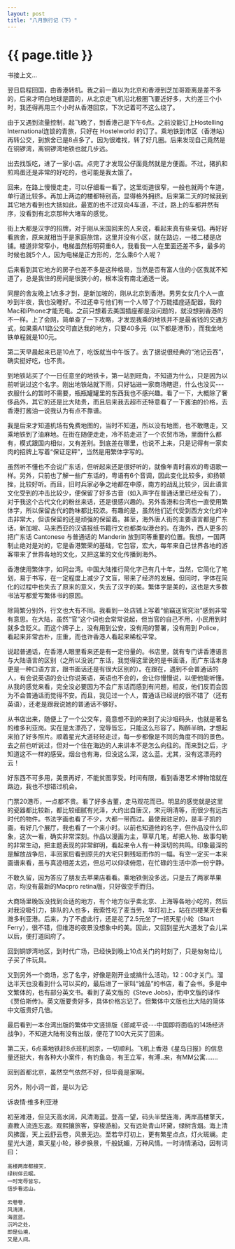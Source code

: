 ```yaml
---
layout: post
title: "八月旅行记（下）"
---
```


# {{ page.title }}

书接上文...

翌日启程回国，由香港转机。我之前一直以为北京和香港到芝加哥距离是差不多的，后来才明白地球是圆的，从北京走飞机沿北极圈飞要近好多，大约差三个小时，我还得再用三个小时从香港回京，下次记着可不这么绕了。

由于又遇到流量控制，起飞晚了，到香港己是下午6点。之前没能订上Hostelling International连锁的青旅，只好在 Hostelworld 的订了。乘地铁到市区（香港站）再转公交，到旅舍已是8点多了。因为很难找，转了好几圈。后来发现自己竟然是在铜锣湾，离铜锣湾地铁也就几步远。

出去找饭吃，进了一家小店。点完了才发现公仔面竟然就是方便面。不过，猪扒和煎鸡蛋还是非常的好吃的，也可能是我太饿了。

回来，在路上慢慢走走，可以仔细看一看了。这里街道很窄，一般也就两个车道，单行道比较多。再加上两边的楼都特别高，显得格外拥挤。后来第二天的时候我到其它地方看到也大抵如此，最宽的也不过双向4车道，不过，路上的车都井然有序，没看到有北京那种大堵车的感觉。

街上大都是汉字的招牌，对于刚从米国回来的人来说，看起来真有些亲切。再好好看旅舍，原来就相当于是家庭旅馆，这里并没有小区，就在路边，一楼二楼是店铺。楼道非常窄小，电梯虽然标明荷重6人，我看我一人在里面还差不多，最多的时候也就5个人，因为电梯是正方形的，怎么乘6个人呢？

后来看到其它地方的房子也差不多是这种格局，当然是否有富人住的小区我就不知道了，总是我住的房间是很狭小的，根本没有南北通透一说。

同屋的舍友晚上1点多才到，是新加坡的，刚从北京到香港。男男女女几个人一直吵到半夜，我也没睡好。不过还幸亏他们有一个人带了个万能插座适配器，我的Mac和iPhone才能充电。之前只想着去美国插座都是没问题的，就没想到香港的不一样。上了会网，简单查了一下攻略，才发现我乘的地铁并不是最省钱的交通方式，如果乘A11路公交可直达我的地方，只要40多元（以下都是港币），而我坐地铁单程就是100元。

第二天早晨起来已是10点了，吃饭就当中午饭了。去了据说很经典的“池记云吞”，确实挺好吃，也不贵。

到地铁站买了个一日任意坐的地铁卡，第一站到旺角，不知道为什么，只是因为以前听说过这个名字。刚出地铁站就下雨，只好钻进一家商场瞎逛，什么也没买---衣服什么的暂时不需要，瓶瓶罐罐里的东西我也不感兴趣。看了一下，大概除了奢侈品外，其它的还是比大陆贵，而且后来我去超市还特意看了一下酱油的价格，去香港打酱油一说我认为有点不靠谱。

我是后来才知道机场有免费地图的，当时不知道，所以没有地图，也不敢瞎走，又乘地铁到了油麻地。在街在随便走走，冷不防走进了一个农贸市场，里面什么都有，模式跟国内相似，又有差别。到底差在哪里，也说不上来，只是记得有一家卖肉的招牌上写着“保证足秤”，当然是用繁体字写的。

虽然听不懂也不会说广东话，但听起来还是很好听的，就像年青时喜欢的粤语歌一样。另外，只前也了解一些广东话的，粤语有6个音调，因此变化比较多，抑扬顿挫，比较好听。而且，旧时兵家必争之地都在中原，南方的战乱比较少，因此语言文化受到的冲击比较少，便保留了好多古音（如入声字在普通话里已经没有了），对于我这个古代文化的粉丝来话，还是很感兴趣的。另外香港和台湾也一直使用繁体字，所以保留古代的韵味都比较浓。有趣的是，虽然他们近代受到西方文化的冲击非常大，但该保留的还是顽强的保留着。甚至，海外唐人街的主要语言都是广东话，新加坡、马来西亚的汉语报纸书籍行文也都类似港台的。在海外，西人更多的把广东话 Cantonese 与普通话的 Manderin 放到同等重要的位置。我想，一国两制止绝对是对的，它是香港繁荣的基础，它包容，宏大，每年来自己世界各地的游客带来了世界各地的文化，又把这里的文化传播到海外。

香港使用繁体字，如同台湾。中国大陆推行简化字己有几十年，当然，它简化了笔划，易于书写，在一定程度上减少了文盲，带来了经济的发展。但同时，字体在简化的过程中也失去了原来的意义，失去了汉字的美。繁体字是美的，这也是大多数书法写都爱写繁体书的原因。

除简繁分别外，行文也大有不同。我看到一处店铺上写着“偷竊送官究治”感到非常有意思。在大陆，虽然“官”这个词也会常常说起，但当官的自己不用，小民用到时就多含贬义。而这个牌子上，没有用到公安，没有用的警署，没有用到 Police，看起来非常古朴，庄重，而也许香港人看起来稀松平常。

说起普通话，在香港人眼里看来还是有一定份量的。书店里，就有专门讲香港语言与大陆语言的区别（之所以没说广东话，我觉得这里说的是书面语，而广东话本身更是一种口语方言，跟书面话还是有很大区别的）。在跟在，遇到不会普通话的人，有会说英语的会让你说英语，英语也不会的，会让你慢慢说，以便他能听懂。从我的感觉来看，完全没必要因为不会广东话而感到有问题，相反，他们反而会因为不会普通话而觉得不安。而且，我见过一个人，普通话已经说的很不错了（还有英语），还老是跟我说她的普通话不够好。

从书店出来，随便上了一个公交车，竟意想不到的来到了尖沙咀码头，也就是著名的维多利亚岗。实在是太漂亮了，宠辱皆忘，只能这么形容了。陶醉半晌，才想起来拍了好多照片。顺着星光大道轻轻走过，每一步都像是不同的角度不同的景色。去之前也听说过，但对一个住在海边的人来讲本不是怎么向往的。而来到之后，才知道这不一样的感受。烟台也有海，但没这么深，这么蓝。尤其，没有这漂亮的云！

好东西不可多用，美景再好，不能贫图享受。时间有限，看到香港艺术博物馆就在路边，我也不想错过机会。

门票20港币，一点都不贵。看了好多古董，走马观花而已。明显的感觉就是这里的瓷器都比较新，都比较细腻有光泽，大约出自唐汉，宋元明清等，而很少有远古时代的物件。书法字画也看了不少，大都一带而过。最使我驻足的，是丰子凯的画，有好几个展厅，我也看了一个来小时。以前也知道他的名字，但作品没什么印象，这次一看，确实非常深刻。作品以漫画为主，草草几笔，却把人物、故事勾勒的非常生动，把主题表现的非常鲜明，看起来令人有一种深切的共鸣。印象最深的是解放战争后，丰回家后看到原先的大宅只剩残垣而作的一幅。有空一定买一本来画谱来看，虽与真迹相差太远，但总可以仰读俯思，在忙碌的生活中添一份宁静。

不敢久留，因为答应了朋友去苹果店看看。乘地铁倒没多远，只是去了两家苹果店，均没有最新的Macpro retina版，只好做空手而归。

大商场里晚饭没找到合适的地方，有个地方似乎卖北京、上海等各地小吃的，然后对我没吸引力，排队的人也多，我索性吃了麦当劳，华灯初上，站在四楼某天台看潍多利亚港。后来，为了不虚此行，还是花了2.5元坐了一把天星小轮（Start Ferry），很不错，但维港的夜景没想象中的美。因此，又回到星光大道发了会儿呆以后，便打道回府了。

回到铜锣湾地区，到时代广场，已经快到晚上10点关门的时刻了，只是匆匆给儿子买了件玩具。

又到另外一个商场，忘了名字，好像是刚开业或搞什么活动，12：00才关门。溜达半天也没看到什么可以买的，最后进了一家叫“诚品”的书店，看了会书。多是中文繁体的，也有部分英文书。看到了英文版的《Steve Jobs》，而中文版的译作《贾伯斯传》。英文版要贵好多，具体价格忘记了。但繁体中文版也比大陆的简体中文版贵好几倍。

最后看到一本台湾出版的繁体中文竖排版《郎咸平说---中国即将面临的14场经济战争》，不知道大陆有没有出版，便花了100大元买了回来。

第二天，6点乘地铁赶8点班机回京，一切顺利。飞机上香港《星岛日报》的信息量还挺大，有各种大小案件，有钓鱼岛，有王立军，有溥..来，有MM公寓……. 

回到首都北京，虽然空气依然不好，但毕竟是家啊。


另外，附小词一首，是以为记:


诉衷情·维多利亚港


初至潍港，但见天高水阔，风清海蓝。登高一望，码头半壁连海，两岸高楼擎天，直教人流连忘返。观熙攘旅客，穿梭游船，又有远处青山环黛，绿树含烟。海上清风拂面，天上云舒云卷，风景无边。至若华灯初上，更有繁星点点，灯火斑斓。走星光大道，乘天星小轮，移步换景，千般妩媚，万种风情。一时诗情涌动，因有词曰：

    高楼两岸都接天，
    绿树伴云眠。
    一时宠辱皆忘，
    信步看远山。

    云卷卷，
    风清清，
    海蓝蓝。
    沉吟之处，
    即是仙境，
    又是人间。
